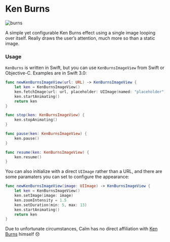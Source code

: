# Ken Burns

![burns](KenBurns.gif)

A simple yet configurable Ken Burns effect using a single image looping over itself. Really draws the user’s attention, much more so than a static image.

### Usage

`KenBurns` is written in Swift, but you can use `KenBurnsImageView` from Swift or Objective-C.  Examples are in Swift 3.0:

```swift
func newKenBurnsImageView(url: URL) -> KenBurnsImageView {
    let ken = KenBurnsImageView()
    ken.fetchImage(url: url, placeholder: UIImage(named: "placeholder"))
    ken.startAnimating()
    return ken
}

func stop(ken: KenBurnsImageView) {
    ken.stopAnimating()
}

func pause(ken: KenBurnsImageView) {
    ken.pause()
}

func resume(ken: KenBurnsImageView) {
    ken.resume()
}
```

You can also initialize with a direct `UIImage` rather than a URL, and there are some paramaters you can set to configure the appearance:

```swift
func newKenBurnsImageView(image: UIImage) -> KenBurnsImageView {
    let ken = KenBurnsImageView()
    ken.setImage(image: image)
    ken.zoomIntensity = 1.5
    ken.setDuration(min: 5, max: 13)
    ken.startAnimating()
    return ken
}
```

Due to unfortunate circumstances, Calm has no direct affiliation with [Ken Burns](https://en.wikipedia.org/wiki/Ken_Burns) himself 😞

